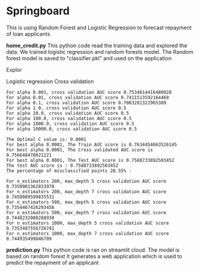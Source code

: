 # Springboard
 
This is using Random Forest and Logistic Regression to forecast repayment of loan applicants

**home_credit.py**
This python code read the training data and explored the data.
We trained logistic regression and random forests model.
The Random forest model is saved to "classifier.pkl" and used on the application

Explor



Logistic regression
Cross validation
```
For alpha 0.001, cross validation AUC score 0.7534614416480928
For alpha 0.01, cross validation AUC score 0.7411513592164468
For alpha 0.1, cross validation AUC score 0.7063281322965389
For alpha 1.0, cross validation AUC score 0.5
For alpha 10.0, cross validation AUC score 0.5
For alpha 100.0, cross validation AUC score 0.5
For alpha 1000.0, cross validation AUC score 0.5
For alpha 10000.0, cross validation AUC score 0.5

The Optimal C value is: 0.0001
For best alpha 0.0001, The Train AUC score is 0.7634454663526145
For best alpha 0.0001, The Cross validated AUC score is 0.756648478021221
For best alpha 0.0001, The Test AUC score is 0.7588733892503452
The test AUC score is : 0.7588733892503452
The percentage of misclassified points 28.55% :
```


```
For n_estimators 200, max_depth 5 cross validation AUC score 0.7350981362833978
For n_estimators 200, max_depth 7 cross validation AUC score 0.7450089599835531
For n_estimators 500, max_depth 5 cross validation AUC score 0.7354467426293456
For n_estimators 500, max_depth 7 cross validation AUC score 0.7448232008288938
For n_estimators 1000, max_depth 5 cross validation AUC score 0.7353487556726741
For n_estimators 1000, max_depth 7 cross validation AUC score 0.744935499846709
```

**prediction.py**
This python code is ran on streamlit cloud. The model is based on random forest
It generates a web application which is used to predict the repayment of an applicant


